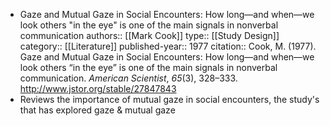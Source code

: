 - Gaze and Mutual Gaze in Social Encounters: How long—and when—we look others "in the eye" is one of the main signals in nonverbal communication
  authors::  [[Mark Cook]]
  type:: [[Study Design]]
  category:: [[Literature]] 
  published-year:: 1977
  citation:: Cook, M. (1977). Gaze and Mutual Gaze in Social Encounters: How long—and when—we look others “in the eye” is one of the main signals in nonverbal communication. *American Scientist*, *65*(3), 328–333. http://www.jstor.org/stable/27847843
- Reviews the importance of mutual gaze in social encounters, the study's that has explored gaze & mutual gaze